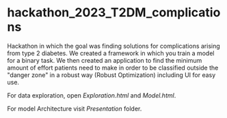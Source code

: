 # hackathon_2023_T2DM_complications
Hackathon in which the goal was finding solutions for complications arising from type 2 diabetes.
We created a framework in which you train a model for a binary task. 
We then created an application to find the minimum amount of effort patients need to make in order to be classified outside the "danger zone" in a robust way (Robust Optimization) including UI for easy use.

For data exploration, open *Exploration.html* and *Model.html*.

For model Architecture visit *Presentation* folder.
